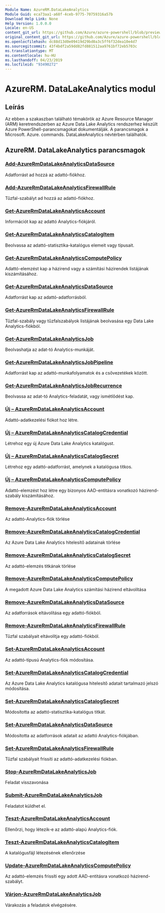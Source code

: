 ```yaml
---
Module Name: AzureRM.DataLakeAnalytics
Module Guid: eca73aa1-a68f-4ceb-9775-70759316a57b
Download Help Link: None
Help Version: 1.0.0.0
Locale: en-US
content_git_url: https://github.com/Azure/azure-powershell/blob/preview/src/ResourceManager/DataLakeAnalytics/Commands.DataLakeAnalytics/help/AzureRM.DataLakeAnalytics.md
original_content_git_url: https://github.com/Azure/azure-powershell/blob/preview/src/ResourceManager/DataLakeAnalytics/Commands.DataLakeAnalytics/help/AzureRM.DataLakeAnalytics.md
ms.openlocfilehash: dc88d13d0e09419d29bd0a3c5ff6f32dea10e4d7
ms.sourcegitcommit: 43f4bdf2a59dd82fd881512aa9761bf72eb5703c
ms.translationtype: MT
ms.contentlocale: hu-HU
ms.lasthandoff: 04/23/2019
ms.locfileid: "93490272"
---
```

# AzureRM. DataLakeAnalytics modul
## Leírás
Az ebben a szakaszban található témakörök az Azure Resource Manager (ARM) keretrendszerben az Azure Data Lake Analytics rendszerhez készült Azure PowerShell-parancsmagokat dokumentálják. A parancsmagok a Microsoft. Azure. commands. DataLakeAnalytics névtérben találhatók.

## AzureRM. DataLakeAnalytics parancsmagok
### [Add-AzureRmDataLakeAnalyticsDataSource](Add-AzureRmDataLakeAnalyticsDataSource.md)
Adatforrást ad hozzá az adattó-fiókhoz.

### [Add-AzureRmDataLakeAnalyticsFirewallRule](Add-AzureRmDataLakeAnalyticsFirewallRule.md)
Tűzfal-szabályt ad hozzá az adattó-fiókhoz.

### [Get-AzureRmDataLakeAnalyticsAccount](Get-AzureRmDataLakeAnalyticsAccount.md)
Információt kap az adattó Analytics-fiókjáról.

### [Get-AzureRmDataLakeAnalyticsCatalogItem](Get-AzureRmDataLakeAnalyticsCatalogItem.md)
Beolvassa az adattó-statisztika-katalógus elemeit vagy típusait.

### [Get-AzureRmDataLakeAnalyticsComputePolicy](Get-AzureRmDataLakeAnalyticsComputePolicy.md)
Adattó-elemzést kap a házirend vagy a számítási házirendek listájának kiszámításához.

### [Get-AzureRmDataLakeAnalyticsDataSource](Get-AzureRmDataLakeAnalyticsDataSource.md)
Adatforrást kap az adattó-adatforrásból.

### [Get-AzureRmDataLakeAnalyticsFirewallRule](Get-AzureRmDataLakeAnalyticsFirewallRule.md)
Tűzfal-szabály vagy tűzfalszabályok listájának beolvasása egy Data Lake Analytics-fiókból.

### [Get-AzureRmDataLakeAnalyticsJob](Get-AzureRmDataLakeAnalyticsJob.md)
Beolvashatja az adat-tó Analytics-munkáját.

### [Get-AzureRmDataLakeAnalyticsJobPipeline](Get-AzureRmDataLakeAnalyticsJobPipeline.md)
Adatforrást kap az adattó-munkafolyamatok és a csővezetékek között.

### [Get-AzureRmDataLakeAnalyticsJobRecurrence](Get-AzureRmDataLakeAnalyticsJobRecurrence.md)
Beolvassa az adat-tó Analytics-feladatát, vagy ismétlődést kap.

### [Új – AzureRmDataLakeAnalyticsAccount](New-AzureRmDataLakeAnalyticsAccount.md)
Adattó-adatkezelési fiókot hoz létre.

### [Új – AzureRmDataLakeAnalyticsCatalogCredential](New-AzureRmDataLakeAnalyticsCatalogCredential.md)
Létrehoz egy új Azure Data Lake Analytics katalógust.

### [Új – AzureRmDataLakeAnalyticsCatalogSecret](New-AzureRmDataLakeAnalyticsCatalogSecret.md)
Létrehoz egy adattó-adatforrást, amelynek a katalógusa titkos.

### [Új – AzureRmDataLakeAnalyticsComputePolicy](New-AzureRmDataLakeAnalyticsComputePolicy.md)
Adattó-elemzést hoz létre egy bizonyos AAD-entitásra vonatkozó házirend-szabály kiszámításához.

### [Remove-AzureRmDataLakeAnalyticsAccount](Remove-AzureRmDataLakeAnalyticsAccount.md)
Az adattó-Analytics-fiók törlése

### [Remove-AzureRmDataLakeAnalyticsCatalogCredential](Remove-AzureRmDataLakeAnalyticsCatalogCredential.md)
Az Azure Data Lake Analytics hitelesítő adatainak törlése

### [Remove-AzureRmDataLakeAnalyticsCatalogSecret](Remove-AzureRmDataLakeAnalyticsCatalogSecret.md)
Az adattó-elemzés titkának törlése

### [Remove-AzureRmDataLakeAnalyticsComputePolicy](Remove-AzureRmDataLakeAnalyticsComputePolicy.md)
A megadott Azure Data Lake Analytics számítási házirend eltávolítása

### [Remove-AzureRmDataLakeAnalyticsDataSource](Remove-AzureRmDataLakeAnalyticsDataSource.md)
Az adatforrások eltávolítása egy adattó-fiókból.

### [Remove-AzureRmDataLakeAnalyticsFirewallRule](Remove-AzureRmDataLakeAnalyticsFirewallRule.md)
Tűzfal szabályait eltávolítja egy adattó-fiókból.

### [Set-AzureRmDataLakeAnalyticsAccount](Set-AzureRmDataLakeAnalyticsAccount.md)
Az adattó-típusú Analytics-fiók módosítása.

### [Set-AzureRmDataLakeAnalyticsCatalogCredential](Set-AzureRmDataLakeAnalyticsCatalogCredential.md)
Az Azure Data Lake Analytics katalógusa hitelesítő adatait tartalmazó jelszó módosítása.

### [Set-AzureRmDataLakeAnalyticsCatalogSecret](Set-AzureRmDataLakeAnalyticsCatalogSecret.md)
Módosította az adattó-statisztika-katalógus titkát.

### [Set-AzureRmDataLakeAnalyticsDataSource](Set-AzureRmDataLakeAnalyticsDataSource.md)
Módosította az adatforrások adatait az adattó Analytics-fiókjában.

### [Set-AzureRmDataLakeAnalyticsFirewallRule](Set-AzureRmDataLakeAnalyticsFirewallRule.md)
Tűzfal szabályait frissíti az adattó-adatkezelési fiókban.

### [Stop-AzureRmDataLakeAnalyticsJob](Stop-AzureRmDataLakeAnalyticsJob.md)
Feladat visszavonása

### [Submit-AzureRmDataLakeAnalyticsJob](Submit-AzureRmDataLakeAnalyticsJob.md)
Feladatot küldhet el.

### [Teszt-AzureRmDataLakeAnalyticsAccount](Test-AzureRmDataLakeAnalyticsAccount.md)
Ellenőrzi, hogy létezik-e az adattó-alapú Analytics-fiók.

### [Teszt-AzureRmDataLakeAnalyticsCatalogItem](Test-AzureRmDataLakeAnalyticsCatalogItem.md)
A katalógusfájl létezésének ellenőrzése

### [Update-AzureRmDataLakeAnalyticsComputePolicy](Update-AzureRmDataLakeAnalyticsComputePolicy.md)
Az adattó-elemzés frissíti egy adott AAD-entitásra vonatkozó házirend-szabályt.

### [Várjon-AzureRmDataLakeAnalyticsJob](Wait-AzureRmDataLakeAnalyticsJob.md)
Várakozás a feladatok elvégzésére.

